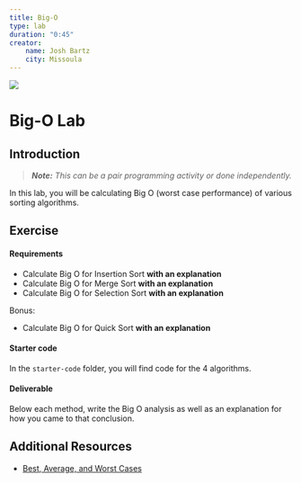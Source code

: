 ```yaml
---
title: Big-O
type: lab
duration: "0:45"
creator:
    name: Josh Bartz
    city: Missoula
---
```


![](https://ga-dash.s3.amazonaws.com/production/assets/logo-9f88ae6c9c3871690e33280fcf557f33.png)

# Big-O Lab

## Introduction

> ***Note:*** _This can be a pair programming activity or done independently._

In this lab, you will be calculating Big O (worst case performance) of various sorting algorithms.

## Exercise

#### Requirements

- Calculate Big O for Insertion Sort **with an explanation**
- Calculate Big O for Merge Sort **with an explanation**
- Calculate Big O for Selection Sort **with an explanation**

Bonus:

- Calculate Big O for Quick Sort **with an explanation**


#### Starter code

In the `starter-code` folder, you will find code for the 4 algorithms.

#### Deliverable

Below each method, write the Big O analysis as well as an explanation for how you came to that conclusion.

## Additional Resources

- [Best, Average, and Worst Cases](http://bigocheatsheet.com/)
